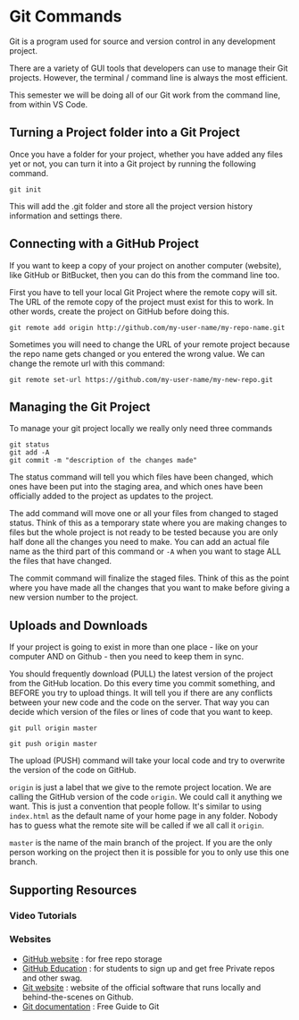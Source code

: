# Git Commands

Git is a program used for source and version control in any development project.

There are a variety of GUI tools that developers can use to manage their Git projects. However, the terminal / command line is always the most efficient.

This semester we will be doing all of our Git work from the command line, from within VS Code.

## Turning a Project folder into a Git Project

Once you have a folder for your project, whether you have added any files yet or not, you can turn it into a Git project by running the following command.

```
git init
```

This will add the .git folder and store all the project version history information and settings there.

## Connecting with a GitHub Project

If you want to keep a copy of your project on another computer (website), like GitHub or BitBucket, then you can do this from the command line too.

First you have to tell your local Git Project where the remote copy will sit. The URL of the remote copy of the project must exist for this to work. In other words, create the project on GitHub before doing this.

```
git remote add origin http://github.com/my-user-name/my-repo-name.git 
```

Sometimes you will need to change the URL of your remote project because the repo name gets changed or you entered the wrong value. We can change the remote url with this command:

```
git remote set-url https://github.com/my-user-name/my-new-repo.git
```

## Managing the Git Project

To manage your git project locally we really only need three commands

```
git status
git add -A
git commit -m "description of the changes made"
```

The status command will tell you which files have been changed, which ones have been put into the staging area, and which ones have been officially added to the project as updates to the project.

The add command will move one or all your files from changed to staged status. Think of this as a temporary state where you are making changes to files but the whole project is not ready to be tested because you are only half done all the changes you need to make. You can add an actual file name as the third part of this command or `-A` when you want to stage ALL the files that have changed.

The commit command will finalize the staged files. Think of this as the point where you have made all the changes that you want to make before giving a new version number to the project.

## Uploads and Downloads

If your project is going to exist in more than one place - like on your computer AND on Github - then you need to keep them in sync.

You should frequently download (PULL) the latest version of the project from the GitHub location. Do this every time you commit something, and BEFORE you try to upload things. It will tell you if there are any conflicts between your new code and the code on the server. That way you can decide which version of the files or lines of code that you want to keep.

```
git pull origin master

git push origin master
```

The upload (PUSH) command will take your local code and try to overwrite the version of the code on GitHub.

`origin` is just a label that we give to the remote project location. We are calling the GitHub version of the code `origin`. We could call it anything we want. This is just a convention that people follow. It's similar to using `index.html` as the default name of your home page in any folder. Nobody has to guess what the remote site will be called if we all call it `origin`.

`master` is the name of the main branch of the project. If you are the only person working on the project then it is possible for you to only use this one branch.


## Supporting Resources

### Video Tutorials

<Badge text="Git Introduction" /> 

<YouTube
  title="Learning Git Intro"
  url="https://www.youtube.com/embed/EdEWigP6zxQ"
/>

<Badge text="Cloning Git Repos" /> 

<YouTube
  title="Cloning Git Repos"
  url="https://www.youtube.com/embed/0I8SLF3z-OU"
/>

<Badge text="Git Branches" /> 

<YouTube
  title="Git WTF is a Branch"
  url="https://www.youtube.com/embed/t4IbjqqW8x0"
/>

<Badge text="Git Uploading and Pushing" /> 

<YouTube
  title="Git Pushing to GitHub"
  url="https://www.youtube.com/embed/W7utItgBfN0"
/>


<Badge text="GitHub" />

<YouTube
  title="Learning GitHub Introduction"
  url="https://www.youtube.com/embed/M9uTajSRytE"
/>


### Websites

- [GitHub website](https://www.github.com/) : for free repo storage
- [GitHub Education](https://education.github.com/pack) : for students to sign up and get free Private repos and other swag.
- [Git website](https://git-scm.com/) : website of the official software that runs locally and behind-the-scenes on Github.
- [Git documentation](https://git-scm.com/book/en/v2) : Free Guide to Git